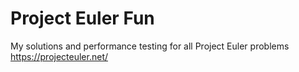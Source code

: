# Project Euler Fun
My solutions and performance testing for all Project Euler problems https://projecteuler.net/
